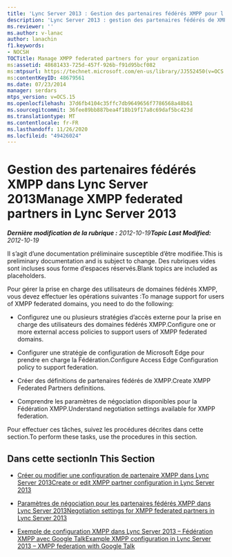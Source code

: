 ```yaml
---
title: 'Lync Server 2013 : Gestion des partenaires fédérés XMPP pour l’organisation'
description: 'Lync Server 2013 : gestion des partenaires fédérés de XMPP pour votre organisation.'
ms.reviewer: ''
ms.author: v-lanac
author: lanachin
f1.keywords:
- NOCSH
TOCTitle: Manage XMPP federated partners for your organization
ms:assetid: 48681433-725d-457f-926b-f91d95bcf082
ms:mtpsurl: https://technet.microsoft.com/en-us/library/JJ552450(v=OCS.15)
ms:contentKeyID: 48679561
ms.date: 07/23/2014
manager: serdars
mtps_version: v=OCS.15
ms.openlocfilehash: 37d6fb4104c35ffc7db9649656f7786568a48b61
ms.sourcegitcommit: 36fee89bb887bea4f18b19f17a8c69daf5bc423d
ms.translationtype: MT
ms.contentlocale: fr-FR
ms.lasthandoff: 11/26/2020
ms.locfileid: "49426024"
---
```

# <a name="manage-xmpp-federated-partners-in-lync-server-2013"></a><span data-ttu-id="0a087-103">Gestion des partenaires fédérés XMPP dans Lync Server 2013</span><span class="sxs-lookup"><span data-stu-id="0a087-103">Manage XMPP federated partners in Lync Server 2013</span></span>

<div data-xmlns="http://www.w3.org/1999/xhtml">

<div class="topic" data-xmlns="http://www.w3.org/1999/xhtml" data-msxsl="urn:schemas-microsoft-com:xslt" data-cs="https://msdn.microsoft.com/">

<div data-asp="https://msdn2.microsoft.com/asp">



</div>

<div id="mainSection">

<div id="mainBody"><span data-ttu-id="0a087-104">

<span> </span></span><span class="sxs-lookup"><span data-stu-id="0a087-104">

<span> </span></span></span>

<span data-ttu-id="0a087-105">_**Dernière modification de la rubrique :** 2012-10-19_</span><span class="sxs-lookup"><span data-stu-id="0a087-105">_**Topic Last Modified:** 2012-10-19_</span></span>

<span data-ttu-id="0a087-106">Il s’agit d’une documentation préliminaire susceptible d’être modifiée.</span><span class="sxs-lookup"><span data-stu-id="0a087-106">This is preliminary documentation and is subject to change.</span></span> <span data-ttu-id="0a087-107">Des rubriques vides sont incluses sous forme d’espaces réservés.</span><span class="sxs-lookup"><span data-stu-id="0a087-107">Blank topics are included as placeholders.</span></span>

<span data-ttu-id="0a087-108">Pour gérer la prise en charge des utilisateurs de domaines fédérés XMPP, vous devez effectuer les opérations suivantes :</span><span class="sxs-lookup"><span data-stu-id="0a087-108">To manage support for users of XMPP federated domains, you need to do the following:</span></span>

  - <span data-ttu-id="0a087-109">Configurez une ou plusieurs stratégies d’accès externe pour la prise en charge des utilisateurs des domaines fédérés XMPP.</span><span class="sxs-lookup"><span data-stu-id="0a087-109">Configure one or more external access policies to support users of XMPP federated domains.</span></span>

  - <span data-ttu-id="0a087-110">Configurer une stratégie de configuration de Microsoft Edge pour prendre en charge la Fédération.</span><span class="sxs-lookup"><span data-stu-id="0a087-110">Configure Access Edge Configuration policy to support federation.</span></span>

  - <span data-ttu-id="0a087-111">Créer des définitions de partenaires fédérés de XMPP.</span><span class="sxs-lookup"><span data-stu-id="0a087-111">Create XMPP Federated Partners definitions.</span></span>

  - <span data-ttu-id="0a087-112">Comprendre les paramètres de négociation disponibles pour la Fédération XMPP.</span><span class="sxs-lookup"><span data-stu-id="0a087-112">Understand negotiation settings available for XMPP federation.</span></span>

<span data-ttu-id="0a087-113">Pour effectuer ces tâches, suivez les procédures décrites dans cette section.</span><span class="sxs-lookup"><span data-stu-id="0a087-113">To perform these tasks, use the procedures in this section.</span></span>

<div>

## <a name="in-this-section"></a><span data-ttu-id="0a087-114">Dans cette section</span><span class="sxs-lookup"><span data-stu-id="0a087-114">In This Section</span></span>

  - [<span data-ttu-id="0a087-115">Créer ou modifier une configuration de partenaire XMPP dans Lync Server 2013</span><span class="sxs-lookup"><span data-stu-id="0a087-115">Create or edit XMPP partner configuration in Lync Server 2013</span></span>](lync-server-2013-create-or-edit-xmpp-partner-configuration.md)

  - [<span data-ttu-id="0a087-116">Paramètres de négociation pour les partenaires fédérés XMPP dans Lync Server 2013</span><span class="sxs-lookup"><span data-stu-id="0a087-116">Negotiation settings for XMPP federated partners in Lync Server 2013</span></span>](lync-server-2013-negotiation-settings-for-xmpp-federated-partners.md)

  - [<span data-ttu-id="0a087-117">Exemple de configuration XMPP dans Lync Server 2013 – Fédération XMPP avec Google Talk</span><span class="sxs-lookup"><span data-stu-id="0a087-117">Example XMPP configuration in Lync Server 2013 – XMPP federation with Google Talk</span></span>](lync-server-2013-example-xmpp-configuration-–-xmpp-federation-with-google-talk.md)

<span data-ttu-id="0a087-118"></div>

</div>

<span> </span>

</div>

</div>

</span><span class="sxs-lookup"><span data-stu-id="0a087-118"></div>

</div>

<span> </span>

</div>

</div>

</span></span></div>

